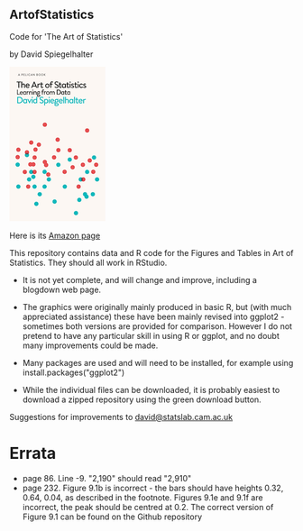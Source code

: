 ## ArtofStatistics
Code for 'The Art of Statistics'

by David Spiegelhalter

![](art-cover.png)

Here is its [Amazon page](https://www.amazon.co.uk/Art-Statistics-Learning-Pelican-Books/dp/0241398630)

This repository contains data and R code for the Figures and Tables in Art of Statistics.  They should all work in RStudio.

* It is not yet complete, and will change and improve, including a blogdown web page. 

* The graphics were originally mainly produced in basic R, but (with much appreciated assistance) these have been mainly revised into ggplot2 - sometimes both versions are provided for comparison.  However I do not pretend to have any particular skill in using R or ggplot, and no doubt many improvements could be made.

* Many packages are used and will need to be installed, for example using  install.packages("ggplot2")

* While the individual files can be downloaded, it is probably easiest to download a zipped repository using the green download button.

Suggestions for improvements to david@statslab.cam.ac.uk

# Errata

* page 86. Line -9. "2,190" should read "2,910"
* page 232. Figure 9.1b is incorrect - the bars should have heights 0.32, 0.64, 0.04, as described in the footnote.  Figures 9.1e and 9.1f are incorrect, the peak should be centred at 0.2.  The correct version of Figure 9.1 can be found on the Github repository  
